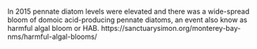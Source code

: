 <p></p>In 2015 pennate diatom levels were elevated and there was a wide-spread bloom of domoic acid-producing pennate diatoms, an event also know as harmful algal bloom or HAB. https://sanctuarysimon.org/monterey-bay-nms/harmful-algal-blooms/

